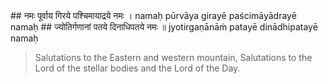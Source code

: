 <section>
<section data-markdown>
## नमः पूर्वाय गिरये पश्चिमायाद्रये नमः ।
namaḥ pūrvāya girayē paścimāyādrayē namaḥ
## ज्योतिर्गणानां पतये दिनाधिपतये नमः ॥
jyotirgaṇānāṁ patayē dinādhipatayē namaḥ

> Salutations to the Eastern and western mountain, Salutations to the Lord of the stellar bodies and the Lord of the Day.
<!--
Salutations to the Lord of eastern mountain (sunrise) Lord of western mountain (sunset). Salutations to the Lord of the stellar bodies and to the Lord of day.
-->
</section>
</section>

